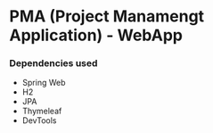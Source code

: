 # PMA (Project Manamengt Application) - WebApp

### Dependencies used
- Spring Web
- H2
- JPA
- Thymeleaf
- DevTools
